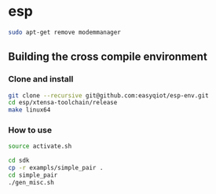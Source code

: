 # esp

```bash
sudo apt-get remove modemmanager
```

## Building the cross compile environment


### Clone and install

```bash
git clone --recursive git@github.com:easyqiot/esp-env.git
cd esp/xtensa-toolchain/release
make linux64
```

### How to use

```bash
source activate.sh

cd sdk
cp -r exampls/simple_pair .
cd simple_pair 
./gen_misc.sh


```
